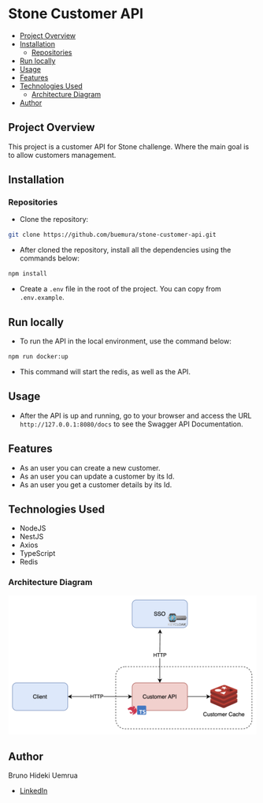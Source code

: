 # Stone Customer API

- [Project Overview](#project-overview)
- [Installation](#installation)
  - [Repositories](#repositories)
- [Run locally](#run-locally)
- [Usage](#usage)
- [Features](#features)
- [Technologies Used](#technologies-used)
  - [Architecture Diagram](#architecture-diagram)
- [Author](#author)

## Project Overview

This project is a customer API for Stone challenge. Where the main goal is to allow customers management.

## Installation

### Repositories

- Clone the repository:

```bash
git clone https://github.com/buemura/stone-customer-api.git
```

- After cloned the repository, install all the dependencies using the commands below:

```bash
npm install
```

- Create a `.env` file in the root of the project. You can copy from `.env.example`.

## Run locally

- To run the API in the local environment, use the command below:

```bash
npm run docker:up
```

- This command will start the redis, as well as the API.

## Usage

- After the API is up and running, go to your browser and access the URL `http://127.0.0.1:8080/docs` to see the Swagger API Documentation.

## Features

- As an user you can create a new customer.
- As an user you can update a customer by its Id.
- As an user you get a customer details by its Id.

## Technologies Used

- NodeJS
- NestJS
- Axios
- TypeScript
- Redis

### Architecture Diagram

![Architecture Diagram](docs/arch.png)

## Author

Bruno Hideki Uemrua

- [LinkedIn](https://www.linkedin.com/in/bruno-uemura/)
